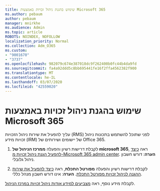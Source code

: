 ```yaml
---
title: שימוש בהגנת ניהול זכויות באמצעות Microsoft 365
ms.author: pebaum
author: pebaum
manager: mnirkhe
ms.audience: Admin
ms.topic: article
ROBOTS: NOINDEX, NOFOLLOW
localization_priority: Normal
ms.collection: Adm_O365
ms.custom:
- "9001670"
- "3737"
ms.openlocfilehash: 982079c674e387018dc9f262400b0fc44b4da9fd
ms.sourcegitcommit: fa4a92ddd5c8bb695441fe16f2ffa4562382f900
ms.translationtype: MT
ms.contentlocale: he-IL
ms.lasthandoff: 03/07/2020
ms.locfileid: "42559020"
---
```

# <a name="use-rights-management-protection-with-microsoft-365"></a>שימוש בהגנת ניהול זכויות באמצעות Microsoft 365

עליך להפעיל את שירות ניהול הזכויות (RMS) לפני שתוכל להשתמש בתכונות ניהול זכויות מידע (IRM) של יישומים ושירותים של Office 365.

1. לקבלת דרישות רשיון והפעלה **ממרכז הניהול של microsoft 365**, ראה [כיצד להפעיל הגנת ניהול זכויות מ-Microsoft 365 admin center](https://docs.microsoft.com/azure/information-protection/activate-office365). **הערה**: דורש חשבון ניהול גלובלי.

2. לקבלת דרישות רשיון והפעלה **מפורטל התכלת**, ראה [כיצד להפעיל את שירות ההגנה לניהול זכויות מפורטל התכלת](https://docs.microsoft.com/azure/information-protection/activate-azure). **הערה**: אינו דורש חשבון מנהל כללי.
 

לקבלת מידע נוסף, ראה [מצביעים למידע אודות ניהול זכויות במרכז הניהול](https://docs.microsoft.com/office365/enterprise/activate-rms-in-office-365).
